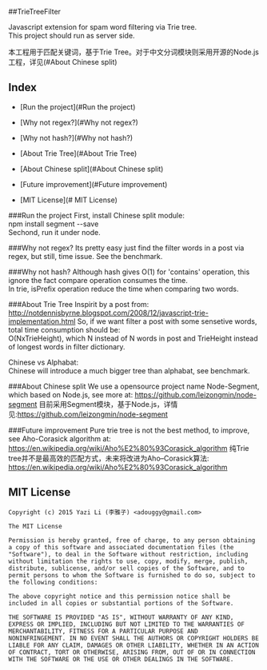 ##TrieTreeFilter

Javascript extension for spam word filtering via Trie tree.  
This project should run as server side.  

本工程用于匹配关键词，基于Trie Tree。对于中文分词模块则采用开源的Node.js工程，详见(#About Chinese split)  

## Index

- [Run the project](#Run the project)

- [Why not regex?](#Why not regex?)

- [Why not hash?](#Why not hash?)

- [About Trie Tree](#About Trie Tree)

- [About Chinese split](#About Chinese split)

- [Future improvement](#Future improvement)

- [MIT License](# MIT License)

###Run the project
First, install Chinese split module:   
	npm install segment --save  
Sechond, run it under node.

###Why not regex?
Its pretty easy just find the filter words in a post via regex, but still, time issue.
See the benchmark.

###Why not hash?
Although hash gives O(1) for 'contains' operation, this ignore the fact compare operation consumes the time.  
In trie, isPrefix operation reduce the time when comparing two words.


###About Trie Tree
Inspirit by a post from: <http://notdennisbyrne.blogspot.com/2008/12/javascript-trie-implementation.html>
So, if we want filter a post with some sensetive words, total time consumption should be:  
O(NxTrieHeight), which N instead of N words in post and TrieHeight instead of longest words in filter dictionary.  
  
Chinese vs Alphabat:  
Chinese will introduce a much bigger tree than alphabat, see benchmark.

###About Chinese split
We use a opensource project name Node-Segment, which based on Node.js, see more at: <https://github.com/leizongmin/node-segment>
目前采用Segment模块，基于Node.js，详情见:<https://github.com/leizongmin/node-segment>

###Future improvement
Pure trie tree is not the best method, to improve, see Aho-Corasick algorithm at: <https://en.wikipedia.org/wiki/Aho%E2%80%93Corasick_algorithm>
纯Trie tree并不是最高效的匹配方式，未来将改进为Aho–Corasick算法: <https://en.wikipedia.org/wiki/Aho%E2%80%93Corasick_algorithm>


## MIT License

```
Copyright (c) 2015 Yazi Li (李雅子) <adouggy@gmail.com>

The MIT License

Permission is hereby granted, free of charge, to any person obtaining
a copy of this software and associated documentation files (the
"Software"), to deal in the Software without restriction, including
without limitation the rights to use, copy, modify, merge, publish,
distribute, sublicense, and/or sell copies of the Software, and to
permit persons to whom the Software is furnished to do so, subject to
the following conditions:

The above copyright notice and this permission notice shall be
included in all copies or substantial portions of the Software.

THE SOFTWARE IS PROVIDED "AS IS", WITHOUT WARRANTY OF ANY KIND,
EXPRESS OR IMPLIED, INCLUDING BUT NOT LIMITED TO THE WARRANTIES OF
MERCHANTABILITY, FITNESS FOR A PARTICULAR PURPOSE AND
NONINFRINGEMENT. IN NO EVENT SHALL THE AUTHORS OR COPYRIGHT HOLDERS BE
LIABLE FOR ANY CLAIM, DAMAGES OR OTHER LIABILITY, WHETHER IN AN ACTION
OF CONTRACT, TORT OR OTHERWISE, ARISING FROM, OUT OF OR IN CONNECTION
WITH THE SOFTWARE OR THE USE OR OTHER DEALINGS IN THE SOFTWARE.
```